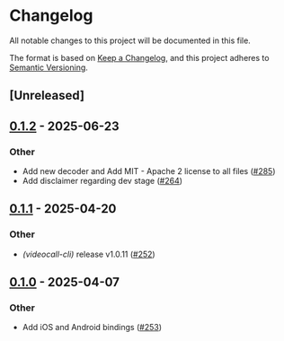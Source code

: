 # Changelog

All notable changes to this project will be documented in this file.

The format is based on [Keep a Changelog](https://keepachangelog.com/en/1.0.0/),
and this project adheres to [Semantic Versioning](https://semver.org/spec/v2.0.0.html).

## [Unreleased]

## [0.1.2](https://github.com/security-union/videocall-rs/compare/videocall-sdk-v0.1.1...videocall-sdk-v0.1.2) - 2025-06-23

### Other

- Add new decoder and Add MIT - Apache 2 license to all files ([#285](https://github.com/security-union/videocall-rs/pull/285))
- Add disclaimer regarding dev stage ([#264](https://github.com/security-union/videocall-rs/pull/264))

## [0.1.1](https://github.com/security-union/videocall-rs/compare/videocall-sdk-v0.1.0...videocall-sdk-v0.1.1) - 2025-04-20

### Other

- *(videocall-cli)* release v1.0.11 ([#252](https://github.com/security-union/videocall-rs/pull/252))

## [0.1.0](https://github.com/security-union/videocall-rs/releases/tag/videocall-sdk-v0.1.0) - 2025-04-07

### Other

- Add iOS and Android bindings ([#253](https://github.com/security-union/videocall-rs/pull/253))
